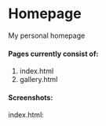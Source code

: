 # Homepage
My personal homepage

#### Pages currently consist of:
1. index.html
2. gallery.html

#### Screenshots:

index.html:
